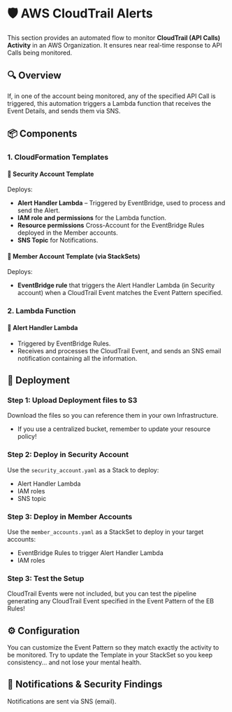 # 🛡️ AWS CloudTrail Alerts

This section provides an automated flow to monitor **CloudTrail (API Calls) Activity** in an AWS Organization. It ensures near real-time response to API Calls being monitored.

## 🔍 Overview

If, in one of the account being monitored, any of the specified API Call is triggered, this automation triggers a Lambda function that receives the Event Details, and sends them via SNS.

## 📦 Components

### 1. CloudFormation Templates

#### 🔐 Security Account Template
Deploys:
- **Alert Handler Lambda** – Triggered by EventBridge, used to process and send the Alert.
- **IAM role and permissions** for the Lambda function.
- **Resource permissions** Cross-Account for the EventBridge Rules deployed in the Member accounts.
- **SNS Topic** for Notifications.

#### 🧩 Member Account Template (via StackSets)
Deploys:
- **EventBridge rule** that triggers the Alert Handler Lambda (in Security account) when a CloudTrail Event matches the Event Pattern specified.

### 2. Lambda Function

#### 🚨 Alert Handler Lambda
- Triggered by EventBridge Rules.
- Receives and processes the CloudTrail Event, and sends an SNS email notification containing all the information.

## 🚀 Deployment

### Step 1: Upload Deployment files to S3
Download the files so you can reference them in your own Infrastructure. 
- If you use a centralized bucket, remember to update your resource policy!

### Step 2: Deploy in Security Account
Use the `security_account.yaml` as a Stack to deploy:
- Alert Handler Lambda
- IAM roles
- SNS topic

### Step 3: Deploy in Member Accounts
Use the `member_accounts.yaml` as a StackSet to deploy in your target accounts:
- EventBridge Rules to trigger Alert Handler Lambda
- IAM roles

### Step 3: Test the Setup
CloudTrail Events were not included, but you can test the pipeline generating any CloudTrail Event specified in the Event Pattern of the EB Rules!

## ⚙️ Configuration
You can customize the Event Pattern so they match exactly the activity to be monitored. Try to update the Template in your StackSet so you keep consistency... and not lose your mental health.

## 📧 Notifications & Security Findings
Notifications are sent via SNS (email).

